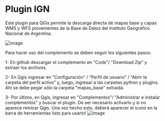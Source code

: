 
# Plugin IGN 

Este plugin para QGis permite la descarga directa de mapas base y capas WMS y WFS provenientes de la Base de Datos del Instituto Geográfico Nacional de Argentina.

![image](https://github.com/etengler/complementoQgis_v1/assets/58312881/23f58099-2d7c-46f8-8fec-2b7649d572d7)


Para hacer uso del complemento se deben seguir los siguientes pasos:

1- En github descargar el complemento en "Code"/ "Download Zip" y extraer los archivos.

2- En Qgis ingresar en “Configuración” / “Perfil de usuario” / “Abrir la carpeta del perfil activo” y, luego, ingresar a las carpetas python y plugins. Ahí se debe pegar sólo la carpeta "mapas_base" extraída. 

3- Por último, en Qgis, ingresar en "Complementos"/ "Administrar e instalar complementos" y buscar el plugin. De ser necesario activarlo y si no aparece reinicar Qgis. Una vez hecho esto, deberá aparecer el icono en la barra de herramientas listo para usarlo! ![image](https://github.com/etengler/complementoQgis_v1/assets/58312881/95606903-9542-44fc-ad74-267653741232)



